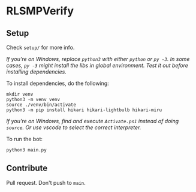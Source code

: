 # RLSMPVerify

## Setup

Check `setup/` for more info.

*If you're on Windows, replace `python3` with either `python` or `py -3`. In some cases, `py -3` might install the libs in global environment. Test it out before installing dependencies.*

To install dependencies, do the following:

```
mkdir venv
python3 -m venv venv
source ./venv/bin/activate
python3 -m pip install hikari hikari-lightbulb hikari-miru
```

*If you're on Windows, find and execute `Activate.ps1` instead of doing `source`. Or use vscode to select the correct interpreter.*

To run the bot:

```
python3 main.py
```

## Contribute

Pull request. Don't push to `main`.
